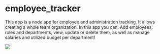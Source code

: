 # employee_tracker

This app is a node app for employee and administration tracking. It allows creating a whole team organization. In this app you can:
Add employees, roles and departments, view, update or delete them, as well as manage salaries and utilized budget per department!

![](employee_tracker.gif)